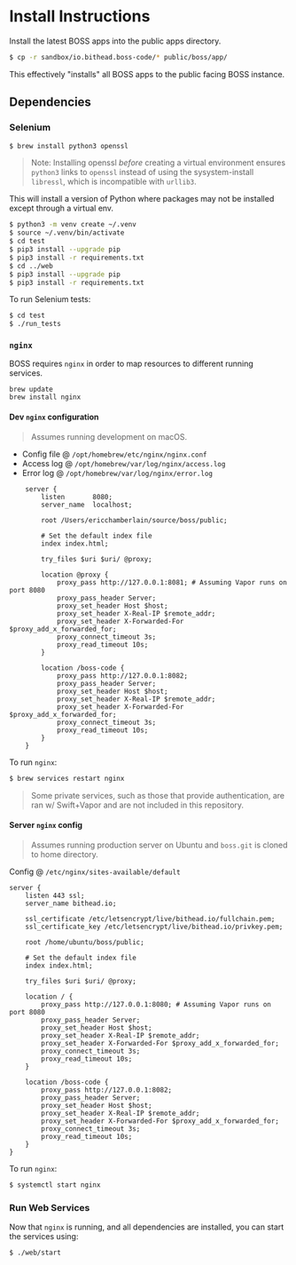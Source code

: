 # Install Instructions

Install the latest BOSS apps into the public apps directory.

```bash
$ cp -r sandbox/io.bithead.boss-code/* public/boss/app/
```

This effectively "installs" all BOSS apps to the public facing BOSS instance.

## Dependencies

### Selenium

```bash
$ brew install python3 openssl
```

> Note: Installing openssl _before_ creating a virtual environment ensures `python3` links to `openssl` instead of using the sysystem-install `libressl`, which is incompatible with `urllib3`.

This will install a version of Python where packages may not be installed except through a virtual env.

```bash
$ python3 -m venv create ~/.venv
$ source ~/.venv/bin/activate
$ cd test
$ pip3 install --upgrade pip
$ pip3 install -r requirements.txt
$ cd ../web
$ pip3 install --upgrade pip
$ pip3 install -r requirements.txt
```

To run Selenium tests:

```bash
$ cd test
$ ./run_tests
```

### `nginx`

BOSS requires `nginx` in order to map resources to different running services.

```
brew update
brew install nginx
```

#### Dev `nginx` configuration

> Assumes running development on macOS.

- Config file @ `/opt/homebrew/etc/nginx/nginx.conf`
- Access log @ `/opt/homebrew/var/log/nginx/access.log`
- Error log @ `/opt/homebrew/var/log/nginx/error.log`

```
    server {
        listen       8080;
        server_name  localhost;

        root /Users/ericchamberlain/source/boss/public;

        # Set the default index file
        index index.html;

        try_files $uri $uri/ @proxy;

        location @proxy {
            proxy_pass http://127.0.0.1:8081; # Assuming Vapor runs on port 8080
            proxy_pass_header Server;
            proxy_set_header Host $host;
            proxy_set_header X-Real-IP $remote_addr;
            proxy_set_header X-Forwarded-For $proxy_add_x_forwarded_for;
            proxy_connect_timeout 3s;
            proxy_read_timeout 10s;
        }

        location /boss-code {
            proxy_pass http://127.0.0.1:8082;
            proxy_pass_header Server;
            proxy_set_header Host $host;
            proxy_set_header X-Real-IP $remote_addr;
            proxy_set_header X-Forwarded-For $proxy_add_x_forwarded_for;
            proxy_connect_timeout 3s;
            proxy_read_timeout 10s;
        }
    }
```

To run `nginx`:

```zsh
$ brew services restart nginx
```

> Some private services, such as those that provide authentication, are ran w/ Swift+Vapor and are not included in this repository.

#### Server `nginx` config

> Assumes running production server on Ubuntu and `boss.git` is cloned to home directory.

Config @ `/etc/nginx/sites-available/default`

```
server {
    listen 443 ssl;
    server_name bithead.io;

    ssl_certificate /etc/letsencrypt/live/bithead.io/fullchain.pem;
    ssl_certificate_key /etc/letsencrypt/live/bithead.io/privkey.pem;

    root /home/ubuntu/boss/public;

    # Set the default index file
    index index.html;

    try_files $uri $uri/ @proxy;

    location / {
        proxy_pass http://127.0.0.1:8080; # Assuming Vapor runs on port 8080
        proxy_pass_header Server;
        proxy_set_header Host $host;
        proxy_set_header X-Real-IP $remote_addr;
        proxy_set_header X-Forwarded-For $proxy_add_x_forwarded_for;
        proxy_connect_timeout 3s;
        proxy_read_timeout 10s;
    }

    location /boss-code {
        proxy_pass http://127.0.0.1:8082;
        proxy_pass_header Server;
        proxy_set_header Host $host;
        proxy_set_header X-Real-IP $remote_addr;
        proxy_set_header X-Forwarded-For $proxy_add_x_forwarded_for;
        proxy_connect_timeout 3s;
        proxy_read_timeout 10s;
    }
}
```

To run `nginx`:

```zsh
$ systemctl start nginx
```

### Run Web Services

Now that `nginx` is running, and all dependencies are installed, you can start the services using:

```zsh
$ ./web/start
```
